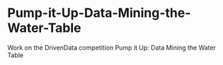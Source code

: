 # Pump-it-Up-Data-Mining-the-Water-Table
Work on the DrivenData competition Pump it Up: Data Mining the Water Table
